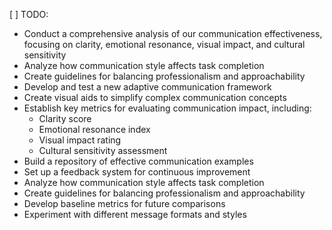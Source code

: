 [ ] TODO: 
- Conduct a comprehensive analysis of our communication effectiveness, focusing on clarity, emotional resonance, visual impact, and cultural sensitivity
- Analyze how communication style affects task completion
- Create guidelines for balancing professionalism and approachability
- Develop and test a new adaptive communication framework
- Create visual aids to simplify complex communication concepts
- Establish key metrics for evaluating communication impact, including:
  - Clarity score
  - Emotional resonance index
  - Visual impact rating
  - Cultural sensitivity assessment
- Build a repository of effective communication examples
- Set up a feedback system for continuous improvement
- Analyze how communication style affects task completion
- Create guidelines for balancing professionalism and approachability
- Develop baseline metrics for future comparisons
- Experiment with different message formats and styles
